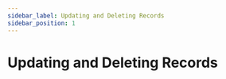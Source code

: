 ```yaml
---
sidebar_label: Updating and Deleting Records
sidebar_position: 1
---
```


# Updating and Deleting Records
